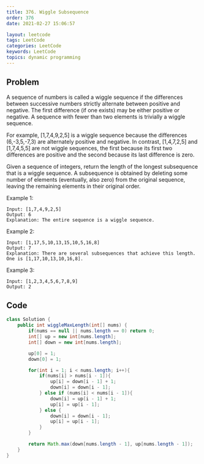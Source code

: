 ```yaml
---
title: 376. Wiggle Subsequence
order: 376
date: 2021-02-27 15:06:57

layout: leetcode
tags: LeetCode
categories: LeetCode
keywords: LeetCode
topics: dynamic programming
---
```


## Problem

A sequence of numbers is called a wiggle sequence if the differences between successive numbers strictly alternate between positive and negative. The first difference (if one exists) may be either positive or negative. A sequence with fewer than two elements is trivially a wiggle sequence.

For example, [1,7,4,9,2,5] is a wiggle sequence because the differences (6,-3,5,-7,3) are alternately positive and negative. In contrast, [1,4,7,2,5] and [1,7,4,5,5] are not wiggle sequences, the first because its first two differences are positive and the second because its last difference is zero.

Given a sequence of integers, return the length of the longest subsequence that is a wiggle sequence. A subsequence is obtained by deleting some number of elements (eventually, also zero) from the original sequence, leaving the remaining elements in their original order.

Example 1:

```
Input: [1,7,4,9,2,5]
Output: 6
Explanation: The entire sequence is a wiggle sequence.
```

Example 2:

```
Input: [1,17,5,10,13,15,10,5,16,8]
Output: 7
Explanation: There are several subsequences that achieve this length. One is [1,17,10,13,10,16,8].
```

Example 3:

```
Input: [1,2,3,4,5,6,7,8,9]
Output: 2
```

## Code

```java
class Solution {
    public int wiggleMaxLength(int[] nums) {
        if(nums == null || nums.length == 0) return 0;
        int[] up = new int[nums.length];
        int[] down = new int[nums.length];

        up[0] = 1;
        down[0] = 1;

        for(int i = 1; i < nums.length; i++){
            if(nums[i] > nums[i - 1]){
                up[i] = down[i - 1] + 1;
                down[i] = down[i - 1];
            } else if (nums[i] < nums[i - 1]){
                down[i] = up[i - 1] + 1;
                up[i] = up[i - 1];
            } else {
                down[i] = down[i - 1];
                up[i] = up[i - 1];
            }
        }

        return Math.max(down[nums.length - 1], up[nums.length - 1]);
    }
}
```
